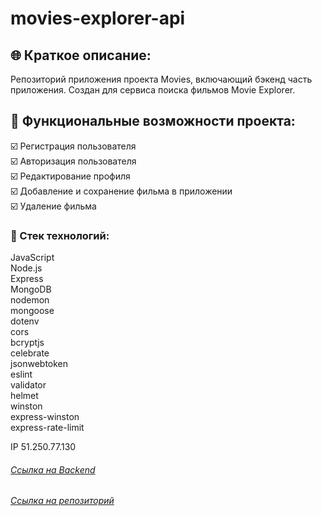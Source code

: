 # movies-explorer-api

## :globe_with_meridians: Краткое описание:

Репозиторий приложения проекта Movies, включающий бэкенд часть приложения. Создан для сервиса поиска фильмов Movie Explorer.

## :ticket: Функциональные возможности проекта:

:ballot_box_with_check: Регистрация пользователя  
 :ballot_box_with_check: Авторизация пользователя  
 :ballot_box_with_check: Редактирование профиля  
 :ballot_box_with_check: Добавление и сохранение фильма в приложении  
 :ballot_box_with_check: Удаление фильма  

### :gem: Стек технологий:

JavaScript  
Node.js  
Express  
MongoDB  
nodemon  
mongoose  
dotenv  
cors  
bcryptjs  
celebrate  
jsonwebtoken  
eslint  
validator  
helmet  
winston  
express-winston  
express-rate-limit  

IP 51.250.77.130  
###### [Ссылка на Backend](https://)  
###### [Ссылка на репозиторий](https://github.com/NatalyMaxi/movies-explorer-api)
